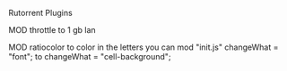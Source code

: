 Rutorrent Plugins

MOD	throttle to 1 gb lan

MOD ratiocolor to color in the letters you can mod "init.js" changeWhat = "font"; to changeWhat = "cell-background";
